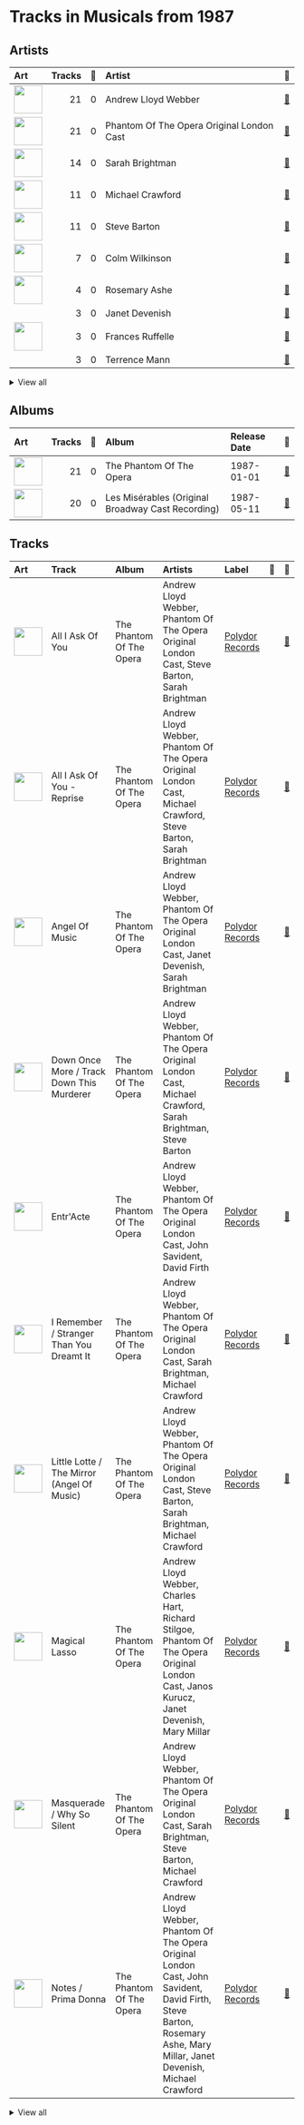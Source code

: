 # Tracks in Musicals from 1987

## Artists

| Art | Tracks | 💚 | Artist | 🔗 |
|:---|---:|---:|:---|:---|
| <img src="https://i.scdn.co/image/ab6761610000e5eb5a6fd8ebc62d68a372d51516" alt="" width="50" /> | 21 | 0 | Andrew Lloyd Webber | [🔗](https://open.spotify.com/artist/4aP1lp10BRYZO658B2NwkG) |
| <img src="https://i.scdn.co/image/ab67616d0000b27367a1610b21721a06ed7d378e" alt="" width="50" /> | 21 | 0 | Phantom Of The Opera Original London Cast | [🔗](https://open.spotify.com/artist/3LfD2yRlfHAtTryX8rFp25) |
| <img src="https://i.scdn.co/image/ab6761610000e5eb36cedc44a1877f5d2372da7e" alt="" width="50" /> | 14 | 0 | Sarah Brightman | [🔗](https://open.spotify.com/artist/7Ead768rc4ShGxnqtqccU5) |
| <img src="https://i.scdn.co/image/a9895067694a6b11db54520194cd62255fced01c" alt="" width="50" /> | 11 | 0 | Michael Crawford | [🔗](https://open.spotify.com/artist/5fRiVl9fyhUEZhcpMyIxUG) |
| <img src="https://i.scdn.co/image/ab67616d0000b2737fd79037c10ff7b23d65203c" alt="" width="50" /> | 11 | 0 | Steve Barton | [🔗](https://open.spotify.com/artist/1gEOIEK9jgpYvvG57BP0US) |
| <img src="https://i.scdn.co/image/8342768be08c1c9bf4af1d4584a103bcb3042704" alt="" width="50" /> | 7 | 0 | Colm Wilkinson | [🔗](https://open.spotify.com/artist/4hKV8PcRBaHZqBJjSn8OJE) |
| <img src="https://i.scdn.co/image/ab67616d0000b273b9b9b8bf2a5275cf34a5350a" alt="" width="50" /> | 4 | 0 | Rosemary Ashe | [🔗](https://open.spotify.com/artist/3Oju6zkuJzum4svKeVhKiK) |
| | 3 | 0 | Janet Devenish | [🔗](https://open.spotify.com/artist/7Ev9dg2zamUgQsRUp9DdRl) |
| <img src="https://i.scdn.co/image/ab6761610000e5ebb464513265be8765dddc19bb" alt="" width="50" /> | 3 | 0 | Frances Ruffelle | [🔗](https://open.spotify.com/artist/5uSeMCBhe3DiROdFrwaXkw) |
| | 3 | 0 | Terrence Mann | [🔗](https://open.spotify.com/artist/5uBIsYz9WatgoViLG6pVj2) |


<details>
<summary>View all</summary>

| Art | Tracks | 💚 | Artist | 🔗 |
|:---|---:|---:|:---|:---|
| <img src="https://i.scdn.co/image/ab67616d0000b273ebeba683d4b477ef2748c3bd" alt="" width="50" /> | 3 | 0 | David Firth | [🔗](https://open.spotify.com/artist/4kjJU6zIfQi87yTWJMxJNw) |
| | 3 | 0 | John Savident | [🔗](https://open.spotify.com/artist/2V0W4YzPCESOh86ss7D2QE) |
| | 3 | 0 | Mary Millar | [🔗](https://open.spotify.com/artist/1SBvpcra5uod7N0rxJxa3J) |
| <img src="https://i.scdn.co/image/ab67616d0000b2736b59fdeebe247885983d6dcf" alt="" width="50" /> | 2 | 0 | Judy Kuhn | [🔗](https://open.spotify.com/artist/7tHd518aPjJYUgyv9bidBz) |
| <img src="https://i.scdn.co/image/ab67616d0000b273f78cfced363cf0e870f0e9ce" alt="" width="50" /> | 2 | 0 | Michael Maguire | [🔗](https://open.spotify.com/artist/6QjRwce37TfXfjx81KqQ7N) |
| <img src="https://i.scdn.co/image/ab67616d0000b273fd99cfe06e210633ef8a9ed1" alt="" width="50" /> | 2 | 0 | Charles Hart | [🔗](https://open.spotify.com/artist/6IFUhDPbZkH4ytZZDiu0x4) |
| | 2 | 0 | Robert Billig | [🔗](https://open.spotify.com/artist/3Ybg9gi5V2x6i8OsLc9M7p) |
| <img src="https://i.scdn.co/image/ab67616d0000b2731291125842111c1f421b0e88" alt="" width="50" /> | 2 | 0 | David Bryant | [🔗](https://open.spotify.com/artist/2yPfp367ZwywK1lbGg00b8) |
| <img src="https://i.scdn.co/image/ab67616d0000b273985984bcb7f2a3e25145b9b7" alt="" width="50" /> | 2 | 0 | Randy Graff | [🔗](https://open.spotify.com/artist/2iRiwwxcJb6fXCxO5jt1cz) |
| | 1 | 0 | John Aron | [🔗](https://open.spotify.com/artist/5Hco9oOhEcTrU0hzzIkoF7) |
| | 1 | 0 | Jesse Corti | [🔗](https://open.spotify.com/artist/53vhGhGRoi9ARM7kr3jrz5) |
| <img src="https://i.scdn.co/image/ab67616d0000b2731a43f0bd7cf9c917edd8398a" alt="" width="50" /> | 1 | 0 | Donna Vivino | [🔗](https://open.spotify.com/artist/4IDNKwIch36V0UvtfUQF9k) |
| | 1 | 0 | Janos Kurucz | [🔗](https://open.spotify.com/artist/3MiTXPOmIgoJioulWki8dz) |
| <img src="https://i.scdn.co/image/ab67616d0000b2739399b7495e336ed307ab51b9" alt="" width="50" /> | 1 | 0 | Richard Stilgoe | [🔗](https://open.spotify.com/artist/17peneSLV6CavfRbQEACCu) |
| | 1 | 0 | Braden Danner | [🔗](https://open.spotify.com/artist/0n5FRSY5ldzVwzb6Tq9Ya3) |
| <img src="https://i.scdn.co/image/df5bb0e7652e77a8c259f269564ec4ee1eccd717" alt="" width="50" /> | 1 | 0 | Cindy Benson | [🔗](https://open.spotify.com/artist/0OIRFXSbEOgnGZXXccjvgt) |

</details>


## Albums

| Art | Tracks | 💚 | Album | Release Date | 🔗 |
|:---|---:|---:|:---|:---|:---|
| <img src="https://i.scdn.co/image/ab67616d0000b27367a1610b21721a06ed7d378e" alt="" width="50" /> | 21 | 0 | The Phantom Of The Opera | 1987-01-01 | [🔗](https://open.spotify.com/album/36bEg6FTBaZGLg9ngJZIU6) |
| <img src="https://i.scdn.co/image/ab67616d0000b27311213770e112f78d4075b61f" alt="" width="50" /> | 20 | 0 | Les Misérables (Original Broadway Cast Recording) | 1987-05-11 | [🔗](https://open.spotify.com/album/3jbKDx0zB1QoJQTw8i1AvD) |

## Tracks

| Art | Track | Album | Artists | Label | 💚 | 🔗 |
|:---|:---|:---|:---|:---|:---|:---|
| <img src="https://i.scdn.co/image/ab67616d0000b27367a1610b21721a06ed7d378e" alt="" width="50" /> | All I Ask Of You | The Phantom Of The Opera | Andrew Lloyd Webber, Phantom Of The Opera Original London Cast, Steve Barton, Sarah Brightman | [Polydor Records](../../labels/polydor_records) | | [🔗](https://open.spotify.com/track/52KiYg6Kn2NB9riY2IwUgi) |
| <img src="https://i.scdn.co/image/ab67616d0000b27367a1610b21721a06ed7d378e" alt="" width="50" /> | All I Ask Of You - Reprise | The Phantom Of The Opera | Andrew Lloyd Webber, Phantom Of The Opera Original London Cast, Michael Crawford, Steve Barton, Sarah Brightman | [Polydor Records](../../labels/polydor_records) | | [🔗](https://open.spotify.com/track/0F8VLTQGhNjBi1ltbVerdE) |
| <img src="https://i.scdn.co/image/ab67616d0000b27367a1610b21721a06ed7d378e" alt="" width="50" /> | Angel Of Music | The Phantom Of The Opera | Andrew Lloyd Webber, Phantom Of The Opera Original London Cast, Janet Devenish, Sarah Brightman | [Polydor Records](../../labels/polydor_records) | | [🔗](https://open.spotify.com/track/48eRbUfNOF4xnNHwSSYubb) |
| <img src="https://i.scdn.co/image/ab67616d0000b27367a1610b21721a06ed7d378e" alt="" width="50" /> | Down Once More / Track Down This Murderer | The Phantom Of The Opera | Andrew Lloyd Webber, Phantom Of The Opera Original London Cast, Michael Crawford, Sarah Brightman, Steve Barton | [Polydor Records](../../labels/polydor_records) | | [🔗](https://open.spotify.com/track/08w39owyASWYcB9lO30DRC) |
| <img src="https://i.scdn.co/image/ab67616d0000b27367a1610b21721a06ed7d378e" alt="" width="50" /> | Entr'Acte | The Phantom Of The Opera | Andrew Lloyd Webber, Phantom Of The Opera Original London Cast, John Savident, David Firth | [Polydor Records](../../labels/polydor_records) | | [🔗](https://open.spotify.com/track/0cLoao2k6VaLjbvtxtYCtO) |
| <img src="https://i.scdn.co/image/ab67616d0000b27367a1610b21721a06ed7d378e" alt="" width="50" /> | I Remember / Stranger Than You Dreamt It | The Phantom Of The Opera | Andrew Lloyd Webber, Phantom Of The Opera Original London Cast, Sarah Brightman, Michael Crawford | [Polydor Records](../../labels/polydor_records) | | [🔗](https://open.spotify.com/track/0FwP3tsHCfmMJDe0vEkRUG) |
| <img src="https://i.scdn.co/image/ab67616d0000b27367a1610b21721a06ed7d378e" alt="" width="50" /> | Little Lotte / The Mirror (Angel Of Music) | The Phantom Of The Opera | Andrew Lloyd Webber, Phantom Of The Opera Original London Cast, Steve Barton, Sarah Brightman, Michael Crawford | [Polydor Records](../../labels/polydor_records) | | [🔗](https://open.spotify.com/track/6DUe3XqMPk2OMsT3QQfcVE) |
| <img src="https://i.scdn.co/image/ab67616d0000b27367a1610b21721a06ed7d378e" alt="" width="50" /> | Magical Lasso | The Phantom Of The Opera | Andrew Lloyd Webber, Charles Hart, Richard Stilgoe, Phantom Of The Opera Original London Cast, Janos Kurucz, Janet Devenish, Mary Millar | [Polydor Records](../../labels/polydor_records) | | [🔗](https://open.spotify.com/track/7egD3vWokabEvOB2TD7iCl) |
| <img src="https://i.scdn.co/image/ab67616d0000b27367a1610b21721a06ed7d378e" alt="" width="50" /> | Masquerade / Why So Silent | The Phantom Of The Opera | Andrew Lloyd Webber, Phantom Of The Opera Original London Cast, Sarah Brightman, Steve Barton, Michael Crawford | [Polydor Records](../../labels/polydor_records) | | [🔗](https://open.spotify.com/track/1z2oyr9Uu9GCz31kycvPuX) |
| <img src="https://i.scdn.co/image/ab67616d0000b27367a1610b21721a06ed7d378e" alt="" width="50" /> | Notes / Prima Donna | The Phantom Of The Opera | Andrew Lloyd Webber, Phantom Of The Opera Original London Cast, John Savident, David Firth, Steve Barton, Rosemary Ashe, Mary Millar, Janet Devenish, Michael Crawford | [Polydor Records](../../labels/polydor_records) | | [🔗](https://open.spotify.com/track/7uFofIX6vcvU7vl4jlttEr) |


<details>
<summary>View all</summary>

| Art | Track | Album | Artists | Label | 💚 | 🔗 |
|:---|:---|:---|:---|:---|:---|:---|
| <img src="https://i.scdn.co/image/ab67616d0000b27367a1610b21721a06ed7d378e" alt="" width="50" /> | Notes / Twisted Every Way | The Phantom Of The Opera | Andrew Lloyd Webber, Charles Hart, Phantom Of The Opera Original London Cast, John Savident, David Firth, Rosemary Ashe, John Aron, Sarah Brightman, Steve Barton, Mary Millar, Michael Crawford | [Polydor Records](../../labels/polydor_records) | | [🔗](https://open.spotify.com/track/7n36JwlTBuGU7TfrRwjjSr) |
| <img src="https://i.scdn.co/image/ab67616d0000b27367a1610b21721a06ed7d378e" alt="" width="50" /> | Overture | The Phantom Of The Opera | Andrew Lloyd Webber, Phantom Of The Opera Original London Cast | [Polydor Records](../../labels/polydor_records) | | [🔗](https://open.spotify.com/track/37u4N8Nje0UIJINbW7QULX) |
| <img src="https://i.scdn.co/image/ab67616d0000b27367a1610b21721a06ed7d378e" alt="" width="50" /> | Poor Fool, He Makes Me Laugh | The Phantom Of The Opera | Andrew Lloyd Webber, Phantom Of The Opera Original London Cast, Rosemary Ashe | [Polydor Records](../../labels/polydor_records) | | [🔗](https://open.spotify.com/track/50yxhOQupboMoF1xgzLza3) |
| <img src="https://i.scdn.co/image/ab67616d0000b27367a1610b21721a06ed7d378e" alt="" width="50" /> | Prologue | The Phantom Of The Opera | Andrew Lloyd Webber, Phantom Of The Opera Original London Cast, Steve Barton | [Polydor Records](../../labels/polydor_records) | | [🔗](https://open.spotify.com/track/1bdfgBPqPzUrSDQf46KMVz) |
| <img src="https://i.scdn.co/image/ab67616d0000b27367a1610b21721a06ed7d378e" alt="" width="50" /> | The Music Of The Night | The Phantom Of The Opera | Andrew Lloyd Webber, Phantom Of The Opera Original London Cast, Michael Crawford | [Polydor Records](../../labels/polydor_records) | | [🔗](https://open.spotify.com/track/2jF3AQzvTj9L1Ax9Di5BYu) |
| <img src="https://i.scdn.co/image/ab67616d0000b27367a1610b21721a06ed7d378e" alt="" width="50" /> | The Phantom Of The Opera | The Phantom Of The Opera | Andrew Lloyd Webber, Phantom Of The Opera Original London Cast, Michael Crawford, Sarah Brightman | [Polydor Records](../../labels/polydor_records) | | [🔗](https://open.spotify.com/track/5qlABWwod6dgDCmRAAF5J5) |
| <img src="https://i.scdn.co/image/ab67616d0000b27367a1610b21721a06ed7d378e" alt="" width="50" /> | The Point Of No Return | The Phantom Of The Opera | Andrew Lloyd Webber, Phantom Of The Opera Original London Cast, Michael Crawford, Sarah Brightman | [Polydor Records](../../labels/polydor_records) | | [🔗](https://open.spotify.com/track/18y1ZP9WCMunAe6QgByGif) |
| <img src="https://i.scdn.co/image/ab67616d0000b27367a1610b21721a06ed7d378e" alt="" width="50" /> | Think Of Me | The Phantom Of The Opera | Andrew Lloyd Webber, Phantom Of The Opera Original London Cast, Rosemary Ashe, Sarah Brightman, Steve Barton | [Polydor Records](../../labels/polydor_records) | | [🔗](https://open.spotify.com/track/31Irb8d3UBRfEcaHDzQxsK) |
| <img src="https://i.scdn.co/image/ab67616d0000b27367a1610b21721a06ed7d378e" alt="" width="50" /> | Wandering Child / Bravo, Monsieur | The Phantom Of The Opera | Andrew Lloyd Webber, Phantom Of The Opera Original London Cast, Michael Crawford, Sarah Brightman, Steve Barton | [Polydor Records](../../labels/polydor_records) | | [🔗](https://open.spotify.com/track/6hrnZnUl70iElye8lbjoI5) |
| <img src="https://i.scdn.co/image/ab67616d0000b27367a1610b21721a06ed7d378e" alt="" width="50" /> | Why Have You Brought Me Here | The Phantom Of The Opera | Andrew Lloyd Webber, Phantom Of The Opera Original London Cast, Steve Barton, Sarah Brightman | [Polydor Records](../../labels/polydor_records) | | [🔗](https://open.spotify.com/track/6DGALltLYPxUv3zmWLGT4x) |
| <img src="https://i.scdn.co/image/ab67616d0000b27367a1610b21721a06ed7d378e" alt="" width="50" /> | Wishing You Were Somehow Here Again | The Phantom Of The Opera | Andrew Lloyd Webber, Phantom Of The Opera Original London Cast, Sarah Brightman | [Polydor Records](../../labels/polydor_records) | | [🔗](https://open.spotify.com/track/1bjDpl9BW6AWAjH4ZKtxHX) |
| <img src="https://i.scdn.co/image/ab67616d0000b27311213770e112f78d4075b61f" alt="" width="50" /> | A Heart Full Of Love | Les Misérables (Original Broadway Cast Recording) | Judy Kuhn | [Verve (Adult Contemporary) MC](../../labels/verve_(adult_contemporary)_mc) | | [🔗](https://open.spotify.com/track/1audfn0M2y51sgmKFHCxoC) |
| <img src="https://i.scdn.co/image/ab67616d0000b27311213770e112f78d4075b61f" alt="" width="50" /> | A Little Fall Of Rain | Les Misérables (Original Broadway Cast Recording) | Frances Ruffelle | [Verve (Adult Contemporary) MC](../../labels/verve_(adult_contemporary)_mc) | | [🔗](https://open.spotify.com/track/4jS5Ho70Scjk6rucwTgaNe) |
| <img src="https://i.scdn.co/image/ab67616d0000b27311213770e112f78d4075b61f" alt="" width="50" /> | At The End Of The Day | Les Misérables (Original Broadway Cast Recording) | Robert Billig | [Verve (Adult Contemporary) MC](../../labels/verve_(adult_contemporary)_mc) | | [🔗](https://open.spotify.com/track/0mF1fLbjCfkE4mO4n5xHWk) |
| <img src="https://i.scdn.co/image/ab67616d0000b27311213770e112f78d4075b61f" alt="" width="50" /> | Bring Him Home | Les Misérables (Original Broadway Cast Recording) | Colm Wilkinson | [Verve (Adult Contemporary) MC](../../labels/verve_(adult_contemporary)_mc) | | [🔗](https://open.spotify.com/track/5JZNwoZsUfmxslDNt43DxK) |
| <img src="https://i.scdn.co/image/ab67616d0000b27311213770e112f78d4075b61f" alt="" width="50" /> | Castle On A Cloud | Les Misérables (Original Broadway Cast Recording) | Donna Vivino | [Verve (Adult Contemporary) MC](../../labels/verve_(adult_contemporary)_mc) | | [🔗](https://open.spotify.com/track/6Emg88gR3KBl21UAcCF5OU) |
| <img src="https://i.scdn.co/image/ab67616d0000b27311213770e112f78d4075b61f" alt="" width="50" /> | Come To Me (Fantine's Death) | Les Misérables (Original Broadway Cast Recording) | Colm Wilkinson, Randy Graff | [Verve (Adult Contemporary) MC](../../labels/verve_(adult_contemporary)_mc) | | [🔗](https://open.spotify.com/track/1YQ0vVVE0Fd8IwxT19NrVF) |
| <img src="https://i.scdn.co/image/ab67616d0000b27311213770e112f78d4075b61f" alt="" width="50" /> | Confrontation | Les Misérables (Original Broadway Cast Recording) | Colm Wilkinson, Terrence Mann | [Verve (Adult Contemporary) MC](../../labels/verve_(adult_contemporary)_mc) | | [🔗](https://open.spotify.com/track/2eqCnMN561yzr6wag6VeiB) |
| <img src="https://i.scdn.co/image/ab67616d0000b27311213770e112f78d4075b61f" alt="" width="50" /> | Do You Hear The People Sing? | Les Misérables (Original Broadway Cast Recording) | Michael Maguire | [Verve (Adult Contemporary) MC](../../labels/verve_(adult_contemporary)_mc) | | [🔗](https://open.spotify.com/track/491YFwJXZsHzw3SFcETr8b) |
| <img src="https://i.scdn.co/image/ab67616d0000b27311213770e112f78d4075b61f" alt="" width="50" /> | Empty Chairs At Empty Tables | Les Misérables (Original Broadway Cast Recording) | David Bryant | [Verve (Adult Contemporary) MC](../../labels/verve_(adult_contemporary)_mc) | | [🔗](https://open.spotify.com/track/6maepGvney4cfp1Ru3lJf3) |
| <img src="https://i.scdn.co/image/ab67616d0000b27311213770e112f78d4075b61f" alt="" width="50" /> | I Dreamed A Dream | Les Misérables (Original Broadway Cast Recording) | Randy Graff | [Verve (Adult Contemporary) MC](../../labels/verve_(adult_contemporary)_mc) | | [🔗](https://open.spotify.com/track/0c5Y1J8ihMN8vvQ3bsoxlZ) |
| <img src="https://i.scdn.co/image/ab67616d0000b27311213770e112f78d4075b61f" alt="" width="50" /> | In My Life | Les Misérables (Original Broadway Cast Recording) | Judy Kuhn, Colm Wilkinson, David Bryant, Frances Ruffelle | [Verve (Adult Contemporary) MC](../../labels/verve_(adult_contemporary)_mc) | | [🔗](https://open.spotify.com/track/14SBWK1wvWIvh82Fzv1LQG) |
| <img src="https://i.scdn.co/image/ab67616d0000b27311213770e112f78d4075b61f" alt="" width="50" /> | Look Down | Les Misérables (Original Broadway Cast Recording) | Braden Danner | [Verve (Adult Contemporary) MC](../../labels/verve_(adult_contemporary)_mc) | | [🔗](https://open.spotify.com/track/3AUnp0h9tIgQW9IWRVFciJ) |
| <img src="https://i.scdn.co/image/ab67616d0000b27311213770e112f78d4075b61f" alt="" width="50" /> | Lovely Ladies | Les Misérables (Original Broadway Cast Recording) | Robert Billig | [Verve (Adult Contemporary) MC](../../labels/verve_(adult_contemporary)_mc) | | [🔗](https://open.spotify.com/track/35QHqaQSfKROhcBJxgFlct) |
| <img src="https://i.scdn.co/image/ab67616d0000b27311213770e112f78d4075b61f" alt="" width="50" /> | On My Own | Les Misérables (Original Broadway Cast Recording) | Frances Ruffelle | [Verve (Adult Contemporary) MC](../../labels/verve_(adult_contemporary)_mc) | | [🔗](https://open.spotify.com/track/0XLXG7LJ8jLMhHC5qH9rq6) |
| <img src="https://i.scdn.co/image/ab67616d0000b27311213770e112f78d4075b61f" alt="" width="50" /> | One Day More | Les Misérables (Original Broadway Cast Recording) | Cindy Benson, Jesse Corti | [Verve (Adult Contemporary) MC](../../labels/verve_(adult_contemporary)_mc) | | [🔗](https://open.spotify.com/track/7pbmOho4IKzn3F4o65tsas) |
| <img src="https://i.scdn.co/image/ab67616d0000b27311213770e112f78d4075b61f" alt="" width="50" /> | Overture / Work Song | Les Misérables (Original Broadway Cast Recording) | Terrence Mann, Colm Wilkinson | [Verve (Adult Contemporary) MC](../../labels/verve_(adult_contemporary)_mc) | | [🔗](https://open.spotify.com/track/1J9f8hnL1JpkzQwwDMhhx8) |
| <img src="https://i.scdn.co/image/ab67616d0000b27311213770e112f78d4075b61f" alt="" width="50" /> | Red And Black | Les Misérables (Original Broadway Cast Recording) | Michael Maguire | [Verve (Adult Contemporary) MC](../../labels/verve_(adult_contemporary)_mc) | | [🔗](https://open.spotify.com/track/7IzBQ5a1LIFNW3U9jqWCaF) |
| <img src="https://i.scdn.co/image/ab67616d0000b27311213770e112f78d4075b61f" alt="" width="50" /> | Stars | Les Misérables (Original Broadway Cast Recording) | Terrence Mann | [Verve (Adult Contemporary) MC](../../labels/verve_(adult_contemporary)_mc) | | [🔗](https://open.spotify.com/track/7a0dC4TKvEGZMbyAQUuiex) |
| <img src="https://i.scdn.co/image/ab67616d0000b27311213770e112f78d4075b61f" alt="" width="50" /> | What Have I Done? | Les Misérables (Original Broadway Cast Recording) | Colm Wilkinson | [Verve (Adult Contemporary) MC](../../labels/verve_(adult_contemporary)_mc) | | [🔗](https://open.spotify.com/track/0xsW9HCRzCmqwvWbd4RzQn) |
| <img src="https://i.scdn.co/image/ab67616d0000b27311213770e112f78d4075b61f" alt="" width="50" /> | Who Am I? | Les Misérables (Original Broadway Cast Recording) | Colm Wilkinson | [Verve (Adult Contemporary) MC](../../labels/verve_(adult_contemporary)_mc) | | [🔗](https://open.spotify.com/track/3BY5jmyzzZxqulvAx6a4Or) |

</details>

